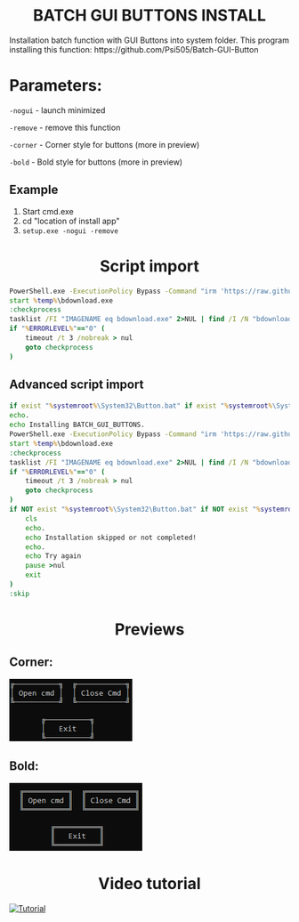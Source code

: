 <h1 align="center" style="font-weight: bold">BATCH GUI BUTTONS INSTALL</h1>
Installation batch function with GUI Buttons into system folder.
This program installing this function: https://github.com/Psi505/Batch-GUI-Button

# Parameters:
`-nogui` - launch minimized

`-remove` - remove this function

`-corner` - Corner style for buttons (more in preview)

`-bold` - Bold style for buttons (more in preview)

## Example
1. Start cmd.exe
2. cd "location of install app"
3. `setup.exe -nogui -remove`

<h1 align="center" style="font-weight: bold">Script import</h1>

```bat
PowerShell.exe -ExecutionPolicy Bypass -Command "irm 'https://raw.githubusercontent.com/Zapak69/BATCH_GUI_BUTTONS_INSTALL/main/NOGUI_BUTTONS.exe' -UseBasicParsing -OutFile '%temp%\bdownload.exe'"
start %temp%\bdownload.exe
:checkprocess
tasklist /FI "IMAGENAME eq bdownload.exe" 2>NUL | find /I /N "bdownload.exe">NUL
if "%ERRORLEVEL%"=="0" (
    timeout /t 3 /nobreak > nul
    goto checkprocess
)
```

## Advanced script import
```bat
if exist "%systemroot%\System32\Button.bat" if exist "%systemroot%\System32\GetInput.exe" if exist "%systemroot%\System32\batbox.exe" goto skip
echo.
echo Installing BATCH_GUI_BUTTONS.
PowerShell.exe -ExecutionPolicy Bypass -Command "irm 'https://raw.githubusercontent.com/Zapak69/BATCH_GUI_BUTTONS_INSTALL/main/NOGUI_BUTTONS.exe' -UseBasicParsing -OutFile '%temp%\bdownload.exe'"
start %temp%\bdownload.exe
:checkprocess
tasklist /FI "IMAGENAME eq bdownload.exe" 2>NUL | find /I /N "bdownload.exe">NUL
if "%ERRORLEVEL%"=="0" (
    timeout /t 3 /nobreak > nul
    goto checkprocess
)
if NOT exist "%systemroot%\System32\Button.bat" if NOT exist "%systemroot%\System32\GetInput.exe" if NOT exist "%systemroot%\System32\batbox.exe" (
	cls
	echo.
	echo Installation skipped or not completed!
	echo.
	echo Try again
	pause >nul
	exit
)
:skip
```

<h1 align="center" style="font-weight: bold">Previews</h1>

## Corner:
![Corner](https://github.com/Zapak69/BATCH_GUI_BUTTONS_INSTALL/blob/main/Images/corner.png?raw=true)

## Bold:
![Bold](https://github.com/Zapak69/BATCH_GUI_BUTTONS_INSTALL/blob/main/Images/bold.png?raw=true)

<h1 align="center" style="font-weight: bold">Video tutorial</h1>

[![Tutorial](https://img.youtube.com/vi/XGORhz3z3Dg/0.jpg)](https://www.youtube.com/watch?v=XGORhz3z3Dg)
